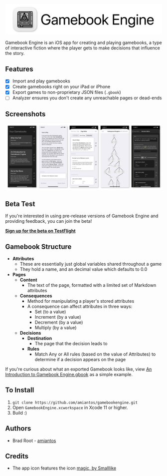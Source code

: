 ![Gamebook Engine](/images/github-title.png?raw=true)

Gamebook Engine is an iOS app for creating and playing gamebooks, a type of interactive fiction where the player gets to make decisions that influence the story.

## Features

* [x] Import and play gamebooks
* [x] Create gamebooks right on your iPad or iPhone
* [x] Export games to non-proprietary JSON files (`.gbook`)
* [ ] Analyzer ensures you don't create any unreachable pages or dead-ends

## Screenshots

![Gamebook Engine Screenshots](/images/github-screenshots.jpg?raw=true)

## Beta Test

If you're interested in using pre-release versions of Gamebook Engine and providing feedback, you can join the beta!

**[Sign up for the beta on TestFlight](https://testflight.apple.com/join/FjHHmoVy)**

## Gamebook Structure

* **Attributes**
  * These are essentially just global variables shared throughout a game
  * They hold a name, and an decimal value which defaults to 0.0
* **Pages**
  * **Content**
    * The text of the page, formatted with a limited set of Markdown attributes
  * **Consequences**
    * Method for manipulating a player's stored attributes
    * A consequence can affect attributes in three ways:
      * Set (to a value)
      * Increment (by a value)
      * Decrement (by a value)
      * Multiply (by a value)
  * **Decisions**
    * **Destination**
      * The page that the decision leads to
    * **Rules**
      * Match Any or All rules (based on the value of Attributes) to determine if a decision appears on the page

If you're curious about what an exported Gamebook looks like, view [An Introduction to Gamebook Engine.gbook](https://github.com/amiantos/gamebookengine/blob/master/GamebookEngine/Built-in%20Gamebooks/An%20Introduction%20to%20Gamebook%20Engine.gbook) as a simple example.

## To Install

1. `git clone https://github.com/amiantos/gamebookengine.git`
2. Open `GamebookEngine.xcworkspace` in Xcode 11 or higher.
3. Build :)

## Authors

* Brad Root - [amiantos](https://github.com/amiantos)

## Credits

* The app icon features the icon [magic, by Smalllike](https://thenounproject.com/icon/2721149/)
